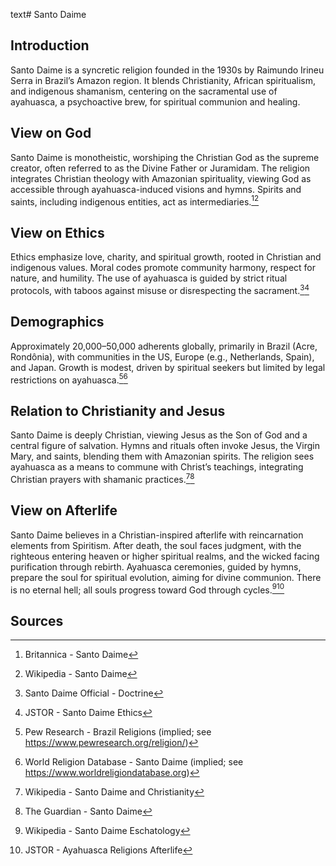 text# Santo Daime
## Introduction
Santo Daime is a syncretic religion founded in the 1930s by Raimundo Irineu Serra in Brazil’s Amazon region. It blends Christianity, African spiritualism, and indigenous shamanism, centering on the sacramental use of ayahuasca, a psychoactive brew, for spiritual communion and healing.
## View on God
Santo Daime is monotheistic, worshiping the Christian God as the supreme creator, often referred to as the Divine Father or Juramidam. The religion integrates Christian theology with Amazonian spirituality, viewing God as accessible through ayahuasca-induced visions and hymns. Spirits and saints, including indigenous entities, act as intermediaries.[^1][^2]
## View on Ethics
Ethics emphasize love, charity, and spiritual growth, rooted in Christian and indigenous values. Moral codes promote community harmony, respect for nature, and humility. The use of ayahuasca is guided by strict ritual protocols, with taboos against misuse or disrespecting the sacrament.[^3][^4]
## Demographics
Approximately 20,000–50,000 adherents globally, primarily in Brazil (Acre, Rondônia), with communities in the US, Europe (e.g., Netherlands, Spain), and Japan. Growth is modest, driven by spiritual seekers but limited by legal restrictions on ayahuasca.[^5][^6]
## Relation to Christianity and Jesus
Santo Daime is deeply Christian, viewing Jesus as the Son of God and a central figure of salvation. Hymns and rituals often invoke Jesus, the Virgin Mary, and saints, blending them with Amazonian spirits. The religion sees ayahuasca as a means to commune with Christ’s teachings, integrating Christian prayers with shamanic practices.[^7][^8]
## View on Afterlife
Santo Daime believes in a Christian-inspired afterlife with reincarnation elements from Spiritism. After death, the soul faces judgment, with the righteous entering heaven or higher spiritual realms, and the wicked facing purification through rebirth. Ayahuasca ceremonies, guided by hymns, prepare the soul for spiritual evolution, aiming for divine communion. There is no eternal hell; all souls progress toward God through cycles.[^9][^10]
## Sources
[^1]: Britannica - Santo Daime[](https://www.britannica.com/topic/Santo-Daime)
[^2]: Wikipedia - Santo Daime[](https://en.wikipedia.org/wiki/Santo_Daime)
[^3]: Santo Daime Official - Doctrine[](http://www.santodaime.org/en/doctrine)
[^4]: JSTOR - Santo Daime Ethics[](https://www.jstor.org/stable/3260505)
[^5]: Pew Research - Brazil Religions (implied; see https://www.pewresearch.org/religion/)
[^6]: World Religion Database - Santo Daime (implied; see https://www.worldreligiondatabase.org)
[^7]: Wikipedia - Santo Daime and Christianity[](https://en.wikipedia.org/wiki/Santo_Daime#Christianity)
[^8]: The Guardian - Santo Daime[](https://www.theguardian.com/world/2010/may/23/ayahuasca-santo-daime-religion)
[^9]: Wikipedia - Santo Daime Eschatology[](https://en.wikipedia.org/wiki/Santo_Daime#Eschatology)
[^10]: JSTOR - Ayahuasca Religions Afterlife[](https://www.jstor.org/stable/3260506)
